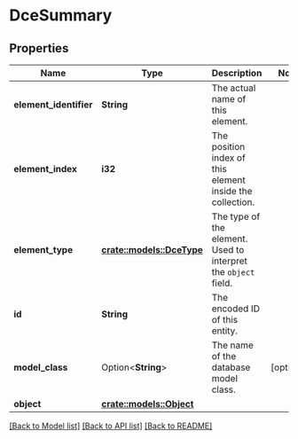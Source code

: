 # DceSummary

## Properties

Name | Type | Description | Notes
------------ | ------------- | ------------- | -------------
**element_identifier** | **String** | The actual name of this element. | 
**element_index** | **i32** | The position index of this element inside the collection. | 
**element_type** | [**crate::models::DceType**](DCEType.md) | The type of the element. Used to interpret the `object` field. | 
**id** | **String** | The encoded ID of this entity. | 
**model_class** | Option<**String**> | The name of the database model class. | [optional]
**object** | [**crate::models::Object**](Object.md) |  | 

[[Back to Model list]](../README.md#documentation-for-models) [[Back to API list]](../README.md#documentation-for-api-endpoints) [[Back to README]](../README.md)


